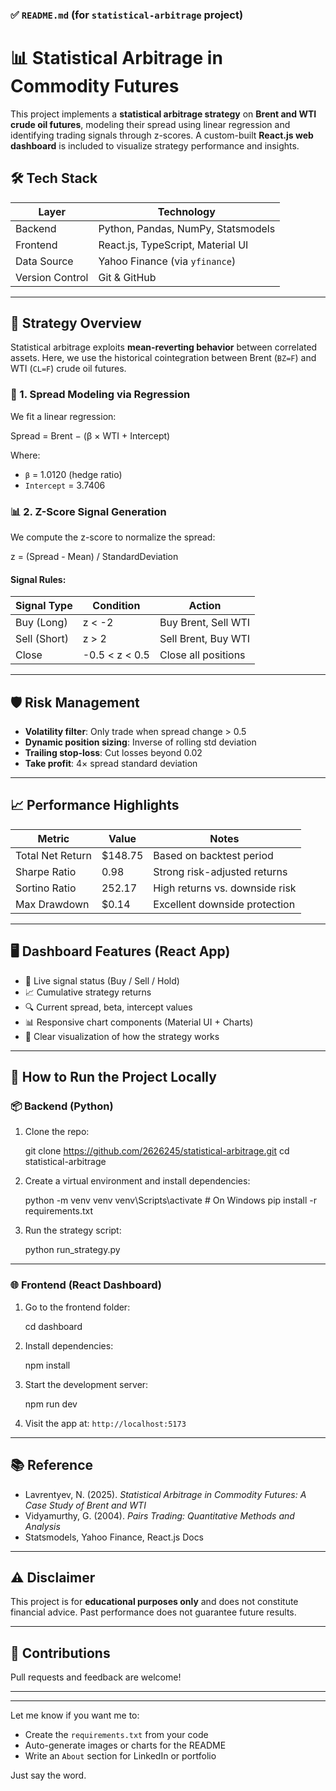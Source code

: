 ### ✅ `README.md` (for `statistical-arbitrage` project)


# 📊 Statistical Arbitrage in Commodity Futures

This project implements a **statistical arbitrage strategy** on **Brent and WTI crude oil futures**, modeling their spread using linear regression and identifying trading signals through z-scores. A custom-built **React.js web dashboard** is included to visualize strategy performance and insights.

## 🛠 Tech Stack

| Layer         | Technology                      |
|--------------|----------------------------------|
| Backend       | Python, Pandas, NumPy, Statsmodels |
| Frontend      | React.js, TypeScript, Material UI |
| Data Source   | Yahoo Finance (via `yfinance`)    |
| Version Control | Git & GitHub                   |

---

## 📐 Strategy Overview

Statistical arbitrage exploits **mean-reverting behavior** between correlated assets. Here, we use the historical cointegration between Brent (`BZ=F`) and WTI (`CL=F`) crude oil futures.

### 🔁 1. Spread Modeling via Regression

We fit a linear regression:



Spread = Brent − (β × WTI + Intercept)



Where:
- `β` = 1.0120 (hedge ratio)
- `Intercept` = 3.7406

### 📊 2. Z-Score Signal Generation

We compute the z-score to normalize the spread:



z = (Spread - Mean) / StandardDeviation



#### Signal Rules:
| Signal Type  | Condition          | Action                        |
|--------------|--------------------|-------------------------------|
| Buy (Long)   | z < -2             | Buy Brent, Sell WTI           |
| Sell (Short) | z > 2              | Sell Brent, Buy WTI           |
| Close        | -0.5 < z < 0.5     | Close all positions           |

---

## 🛡️ Risk Management

- **Volatility filter**: Only trade when spread change > 0.5
- **Dynamic position sizing**: Inverse of rolling std deviation
- **Trailing stop-loss**: Cut losses beyond 0.02
- **Take profit**: 4× spread standard deviation

---

## 📈 Performance Highlights

| Metric            | Value         | Notes                          |
|-------------------|---------------|--------------------------------|
| Total Net Return  | \$148.75      | Based on backtest period       |
| Sharpe Ratio      | 0.98          | Strong risk-adjusted returns   |
| Sortino Ratio     | 252.17        | High returns vs. downside risk |
| Max Drawdown      | \$0.14        | Excellent downside protection  |

---

## 🖥️ Dashboard Features (React App)

- 🔄 Live signal status (Buy / Sell / Hold)
- 📈 Cumulative strategy returns
- 🔍 Current spread, beta, intercept values
- 📊 Responsive chart components (Material UI + Charts)
- 🧠 Clear visualization of how the strategy works

---

## 🧪 How to Run the Project Locally

### 📦 Backend (Python)

1. Clone the repo:
   
   git clone https://github.com/2626245/statistical-arbitrage.git
   cd statistical-arbitrage


2. Create a virtual environment and install dependencies:

   
   python -m venv venv
   venv\Scripts\activate     # On Windows
   pip install -r requirements.txt
   

3. Run the strategy script:

   
   python run_strategy.py
   

---

### 🌐 Frontend (React Dashboard)

1. Go to the frontend folder:

   
   cd dashboard
   

2. Install dependencies:

   
   npm install
   

3. Start the development server:

   
   npm run dev
   

4. Visit the app at: `http://localhost:5173`

---

## 📚 Reference

* Lavrentyev, N. (2025). *Statistical Arbitrage in Commodity Futures: A Case Study of Brent and WTI*
* Vidyamurthy, G. (2004). *Pairs Trading: Quantitative Methods and Analysis*
* Statsmodels, Yahoo Finance, React.js Docs

---

## ⚠️ Disclaimer

This project is for **educational purposes only** and does not constitute financial advice. Past performance does not guarantee future results.

---

## 🙌 Contributions

Pull requests and feedback are welcome!

---



---

Let me know if you want me to:
- Create the `requirements.txt` from your code
- Auto-generate images or charts for the README
- Write an `About` section for LinkedIn or portfolio

Just say the word.
